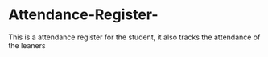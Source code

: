 # Attendance-Register-
This is a attendance register for the student, it also tracks the attendance of the leaners 
